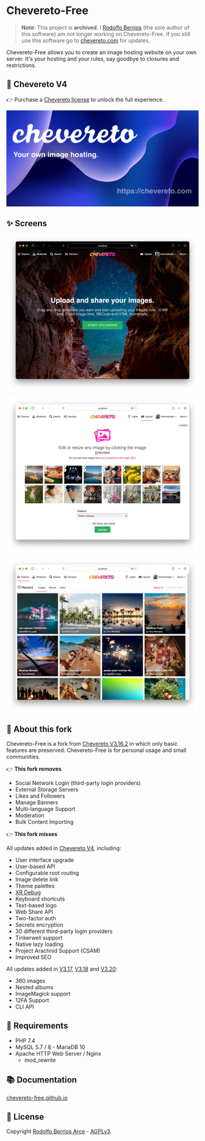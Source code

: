 # Chevereto-Free

> **Note**: This project is **archived**. I [Rodolfo Berrios](https://rodolfoberrios.com) (the sole author of this software) am not longer working on Chevereto-Free. If you still use this software go to [chevereto.com](https://chevereto.com) for updates.

Chevereto-Free allows you to create an image hosting website on your own server. It's your hosting and your rules, say goodbye to closures and restrictions.

## 🤩 Chevereto V4

👉 Purchase a [Chevereto license](https://chevereto.com/pricing) to unlock the full experience.

[![Chevereto](.github/banner/social-chevereto-blue.jpg)](https://chevereto.com)

## ✨ Screens

![Homepage](.github/screen/1a.webp)

![Uploader light](.github/screen/2a.webp)

![Explorer](.github/screen/5a.webp)

## 🦓 About this fork

Chevereto-Free is a fork from [Chevereto V3.16.2](https://releases.chevereto.com/3.X/3.16/3.16.2.html) in which only basic features are preserved. Chevereto-Free is for personal usage and small communities.

👉 **This fork removes**

* Social Network Login (third-party login providers)
* External Storage Servers
* Likes and Followers
* Manage Banners
* Multi-language Support
* Moderation
* Bulk Content Importing

👉 **This fork misses**

All updates added in [Chevereto V4](https://releases.chevereto.com/4.X/), including:

* User interface upgrade
* User-based API
* Configurable root routing
* Image delete link
* Theme palettes
* [XR Debug](https://v4-docs.chevereto.com/developer/how-to/debug.html#xr-debug)
* Keyboard shortcuts
* Text-based logo
* Web Share API
* Two-factor auth
* Secrets encryption
* 30 different third-party login providers 
* Tinkerwell support
* Native lazy loading
* Project Arachnid Support (CSAM)
* Improved SEO

All updates added in [V3.17](https://releases.chevereto.com/3.X/3.17/3.17.2.html), [V3.18](https://releases.chevereto.com/3.X/3.18/3.18.3.html) and [V3.20](https://releases.chevereto.com/3.X/3.20/3.20.15.html):

* 360 images
* Nested albums
* ImageMagick support
* 12FA Support
* CLI API

## 🧐 Requirements

* PHP 7.4
* MySQL 5.7 / 8 - MariaDB 10
* Apache HTTP Web Server / Nginx
  * mod_rewrite

## 📚 Documentation

[chevereto-free.github.io](https://chevereto-free.github.io)

## 📜 License

Copyright [Rodolfo Berríos Arce](http://rodolfoberrios.com) - [AGPLv3](LICENSE).
